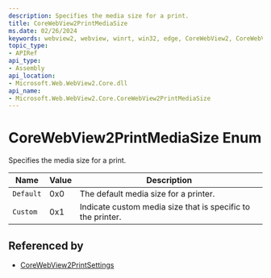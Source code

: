 ```yaml
---
description: Specifies the media size for a print.
title: CoreWebView2PrintMediaSize
ms.date: 02/26/2024
keywords: webview2, webview, winrt, win32, edge, CoreWebView2, CoreWebView2Controller, browser control, edge html, CoreWebView2PrintMediaSize
topic_type:
- APIRef
api_type:
- Assembly
api_location:
- Microsoft.Web.WebView2.Core.dll
api_name:
- Microsoft.Web.WebView2.Core.CoreWebView2PrintMediaSize
---
```


# CoreWebView2PrintMediaSize Enum

Specifies the media size for a print.

| Name |  Value | Description |
|--|--|--|
|`Default` | 0x0  |  The default media size for a printer.|
|`Custom` | 0x1  |  Indicate custom media size that is specific to the printer.|


## Referenced by

- [CoreWebView2PrintSettings](corewebview2printsettings.md)

